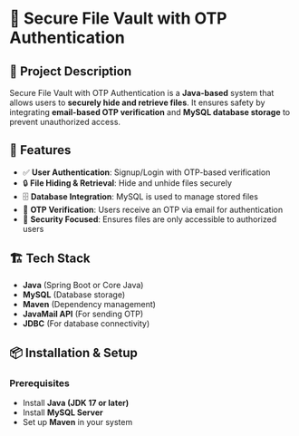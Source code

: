# 🚀 Secure File Vault with OTP Authentication

## 📌 Project Description
Secure File Vault with OTP Authentication is a **Java-based** system that allows users to **securely hide and retrieve files**. It ensures safety by integrating **email-based OTP verification** and **MySQL database storage** to prevent unauthorized access.

## 🔑 Features
- ✅ **User Authentication**: Signup/Login with OTP-based verification
- 🔒 **File Hiding & Retrieval**: Hide and unhide files securely
- 🗄 **Database Integration**: MySQL is used to manage stored files
- 📩 **OTP Verification**: Users receive an OTP via email for authentication
- 🔐 **Security Focused**: Ensures files are only accessible to authorized users

## 🏗️ Tech Stack
- **Java** (Spring Boot or Core Java)
- **MySQL** (Database storage)
- **Maven** (Dependency management)
- **JavaMail API** (For sending OTP)
- **JDBC** (For database connectivity)

## 📦 Installation & Setup
### Prerequisites
- Install **Java (JDK 17 or later)**
- Install **MySQL Server**
- Set up **Maven** in your system
